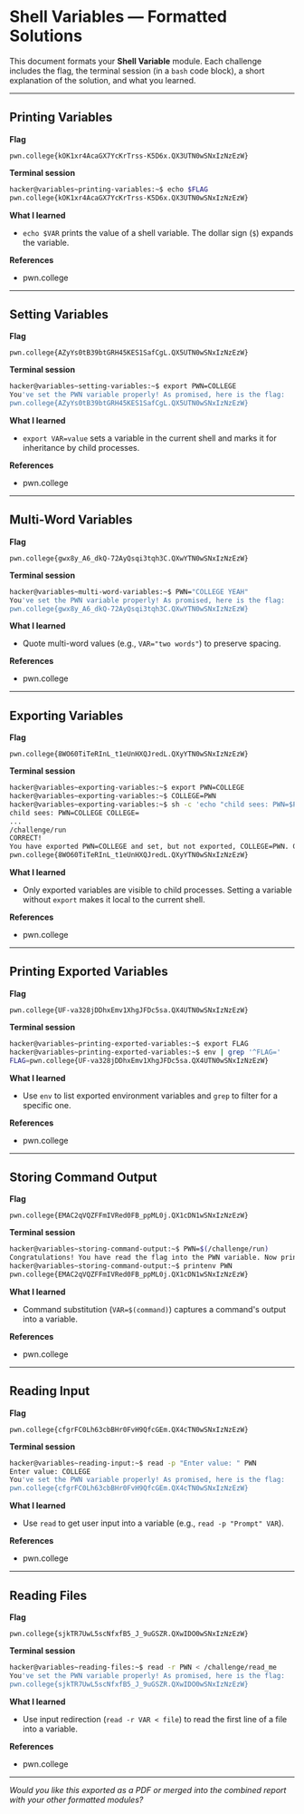 # Shell Variables — Formatted Solutions

This document formats your **Shell Variable** module. Each challenge includes the flag, the terminal session (in a `bash` code block), a short explanation of the solution, and what you learned.

---

## Printing Variables

**Flag**

```
pwn.college{kOK1xr4AcaGX7YcKrTrss-K5D6x.QX3UTN0wSNxIzNzEzW}
```

**Terminal session**

```bash
hacker@variables~printing-variables:~$ echo $FLAG
pwn.college{kOK1xr4AcaGX7YcKrTrss-K5D6x.QX3UTN0wSNxIzNzEzW}
```

**What I learned**

* `echo $VAR` prints the value of a shell variable. The dollar sign (`$`) expands the variable.

**References**

* pwn.college

---

## Setting Variables

**Flag**

```
pwn.college{AZyYs0tB39btGRH45KES1SafCgL.QX5UTN0wSNxIzNzEzW}
```

**Terminal session**

```bash
hacker@variables~setting-variables:~$ export PWN=COLLEGE
You've set the PWN variable properly! As promised, here is the flag:
pwn.college{AZyYs0tB39btGRH45KES1SafCgL.QX5UTN0wSNxIzNzEzW}
```

**What I learned**

* `export VAR=value` sets a variable in the current shell and marks it for inheritance by child processes.

**References**

* pwn.college

---

## Multi-Word Variables

**Flag**

```
pwn.college{gwx8y_A6_dkQ-72AyQsqi3tqh3C.QXwYTN0wSNxIzNzEzW}
```

**Terminal session**

```bash
hacker@variables~multi-word-variables:~$ PWN="COLLEGE YEAH"
You've set the PWN variable properly! As promised, here is the flag:
pwn.college{gwx8y_A6_dkQ-72AyQsqi3tqh3C.QXwYTN0wSNxIzNzEzW}
```

**What I learned**

* Quote multi-word values (e.g., `VAR="two words"`) to preserve spacing.

**References**

* pwn.college

---

## Exporting Variables

**Flag**

```
pwn.college{8WO60TiTeRInL_t1eUnHXQJredL.QXyYTN0wSNxIzNzEzW}
```

**Terminal session**

```bash
hacker@variables~exporting-variables:~$ export PWN=COLLEGE
hacker@variables~exporting-variables:~$ COLLEGE=PWN
hacker@variables~exporting-variables:~$ sh -c 'echo "child sees: PWN=$PWN COLLEGE=$COLLEGE"'
child sees: PWN=COLLEGE COLLEGE=
...
/challenge/run
CORRECT!
You have exported PWN=COLLEGE and set, but not exported, COLLEGE=PWN. Great job! Here is your flag:
pwn.college{8WO60TiTeRInL_t1eUnHXQJredL.QXyYTN0wSNxIzNzEzW}
```

**What I learned**

* Only exported variables are visible to child processes. Setting a variable without `export` makes it local to the current shell.

**References**

* pwn.college

---

## Printing Exported Variables

**Flag**

```
pwn.college{UF-va328jDDhxEmv1XhgJFDc5sa.QX4UTN0wSNxIzNzEzW}
```

**Terminal session**

```bash
hacker@variables~printing-exported-variables:~$ export FLAG
hacker@variables~printing-exported-variables:~$ env | grep '^FLAG='
FLAG=pwn.college{UF-va328jDDhxEmv1XhgJFDc5sa.QX4UTN0wSNxIzNzEzW}
```

**What I learned**

* Use `env` to list exported environment variables and `grep` to filter for a specific one.

**References**

* pwn.college

---

## Storing Command Output

**Flag**

```
pwn.college{EMAC2qVQZFFmIVRed0FB_ppML0j.QX1cDN1wSNxIzNzEzW}
```

**Terminal session**

```bash
hacker@variables~storing-command-output:~$ PWN=$(/challenge/run)
Congratulations! You have read the flag into the PWN variable. Now print it out and submit it!
hacker@variables~storing-command-output:~$ printenv PWN
pwn.college{EMAC2qVQZFFmIVRed0FB_ppML0j.QX1cDN1wSNxIzNzEzW}
```

**What I learned**

* Command substitution (`VAR=$(command)`) captures a command's output into a variable.

**References**

* pwn.college

---

## Reading Input

**Flag**

```
pwn.college{cfgrFC0Lh63cbBHr0FvH9QfcGEm.QX4cTN0wSNxIzNzEzW}
```

**Terminal session**

```bash
hacker@variables~reading-input:~$ read -p "Enter value: " PWN
Enter value: COLLEGE
You've set the PWN variable properly! As promised, here is the flag:
pwn.college{cfgrFC0Lh63cbBHr0FvH9QfcGEm.QX4cTN0wSNxIzNzEzW}
```

**What I learned**

* Use `read` to get user input into a variable (e.g., `read -p "Prompt" VAR`).

**References**

* pwn.college

---

## Reading Files

**Flag**

```
pwn.college{sjkTR7UwL5scNfxfB5_J_9uGSZR.QXwIDO0wSNxIzNzEzW}
```

**Terminal session**

```bash
hacker@variables~reading-files:~$ read -r PWN < /challenge/read_me
You've set the PWN variable properly! As promised, here is the flag:
pwn.college{sjkTR7UwL5scNfxfB5_J_9uGSZR.QXwIDO0wSNxIzNzEzW}
```

**What I learned**

* Use input redirection (`read -r VAR < file`) to read the first line of a file into a variable.

**References**

* pwn.college

---

*Would you like this exported as a PDF or merged into the combined report with your other formatted modules?*
